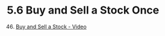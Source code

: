 # 5.6 Buy and Sell a Stock Once

46. [Buy and Sell a Stock - Video](https://www.youtube.com/watch?v=7AMjRbJhsKM)